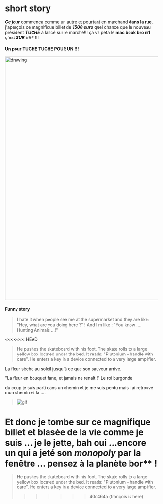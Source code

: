 # short story

***Ce jour*** commenca comme un autre et pourtant en marchand **dans la rue**, j'aperçois ce magnifique billet de ***1500 euro*** quel chance que le nouveau président ***TUCHE*** à lancé sur le marché!!! ça va peta le **mac book bro m1** ç'est ***SUR*** ### !!!
#### Un pour TUCHE TUCHE POUR UN !!!

<img src="https://i.ytimg.com/vi/_kty5oWpEGk/maxresdefault.jpg" alt="drawing" width="800"/>

#### Funny story

> I hate it when people see me at the supermarket and they are like: "Hey, what are you doing here ?" !
> And I'm like : "You know .... Hunting Animals ...!"

<<<<<<< HEAD
> He pushes the skateboard with his foot. The skate rolls to a large yellow box located under the bed. It reads: "Plutonium - handle with care". He enters a key in a device connected to a very large amplifier.  

La fleur sèche au soleil jusqu'à ce que son sauveur arrive.

"La fleur en bouquet fane, et jamais ne renaît !" Le roi burgonde

du coup je suis parti dans un chemin et je me suis perdu mais j ai retrouvé mon chemin et la ....

> ![gif](https://media.giphy.com/media/LPgFwCQg4HQBvPihcn/giphy.gif)

Et donc je tombe sur ce magnifique billet et blasée de la vie comme je suis ... **je le jette**, bah oui ...encore un qui a jeté son *monopoly* par la fenêtre ... pensez à la planète bor** !
=======
> He pushes the skateboard with his foot. The skate rolls to a large yellow box located under the bed. It reads: "Plutonium - handle with care". He enters a key in a device connected to a very large amplifier.
>>>>>>> 40c464a (françois is here)
